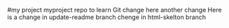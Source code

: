 #my project
myproject repo to learn Git
change here
another change
Here is a change in update-readme branch
chenge in html-skelton branch